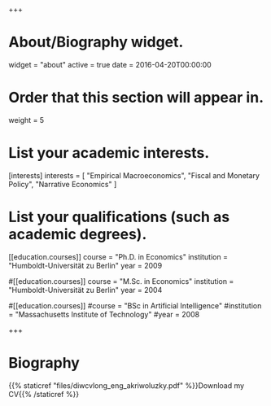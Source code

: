 +++
# About/Biography widget.
widget = "about"
active = true
date = 2016-04-20T00:00:00

# Order that this section will appear in.
weight = 5

# List your academic interests.
[interests]
  interests = [
    "Empirical Macroeconomics",
    "Fiscal and Monetary Policy",
    "Narrative Economics"
  ]

# List your qualifications (such as academic degrees).
[[education.courses]]
  course = "Ph.D. in Economics"
  institution = "Humboldt-Universität zu Berlin"
  year = 2009

#[[education.courses]]
  course = "M.Sc. in Economics"
  institution = "Humboldt-Universität zu Berlin"
  year = 2004

#[[education.courses]]
  #course = "BSc in Artificial Intelligence"
  #institution = "Massachusetts Institute of Technology"
  #year = 2008
 
+++

# Biography
{{% staticref "files/diwcvlong_eng_akriwoluzky.pdf" %}}Download my CV{{% /staticref %}}
